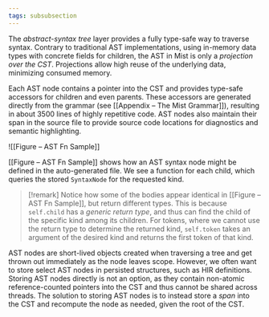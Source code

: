 ```yaml
---
tags: subsubsection
---
```


The _abstract-syntax tree_ layer provides a fully type-safe way to traverse syntax. Contrary to traditional AST implementations, using in-memory data types with concrete fields for children, the AST in Mist is only a _projection over the CST_. Projections allow high reuse of the underlying data, minimizing consumed memory.

Each AST node contains a pointer into the CST and provides type-safe accessors for children and even parents. These accessors are generated directly from the grammar (see [[Appendix – The Mist Grammar]]), resulting in about 3500 lines of highly repetitive code. AST nodes also maintain their span in the source file to provide source code locations for diagnostics and semantic highlighting.

![[Figure – AST Fn Sample]]

[[Figure – AST Fn Sample]] shows how an AST syntax node might be defined in the auto-generated file. We see a function for each child, which queries the stored `SyntaxNode` for the requested kind.

> [!remark]
> Notice how some of the bodies appear identical in [[Figure – AST Fn Sample]], but return different types. This is because `self.child` has a _generic return type_, and thus can find the child of the specific kind among its children. For tokens, where we cannot use the return type to determine the returned kind, `self.token` takes an argument of the desired kind and returns the first token of that kind.

AST nodes are short-lived objects created when traversing a tree and get thrown out immediately as the node leaves scope. However, we often want to store select AST nodes in persisted structures, such as HIR definitions. Storing AST nodes directly is not an option, as they contain non-atomic reference-counted pointers into the CST and thus cannot be shared across threads. The solution to storing AST nodes is to instead store a _span_ into the CST and recompute the node as needed, given the root of the CST.
